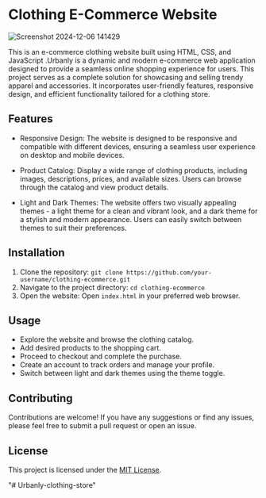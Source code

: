 # Clothing E-Commerce Website

![Screenshot 2024-12-06 141429](https://github.com/user-attachments/assets/5d7d92f1-8984-4e0d-b1c1-0689c19bdec7)

This is an e-commerce clothing website built using HTML, CSS, and JavaScript .Urbanly is a dynamic and modern e-commerce web application designed to provide a seamless online shopping experience for users. This project serves as a complete solution for showcasing and selling trendy apparel and accessories. It incorporates user-friendly features, responsive design, and efficient functionality tailored for a clothing store.



## Features

- Responsive Design: The website is designed to be responsive and compatible with different devices, ensuring a seamless user experience on desktop and mobile devices.

- Product Catalog: Display a wide range of clothing products, including images, descriptions, prices, and available sizes. Users can browse through the catalog and view product details.

- Light and Dark Themes: The website offers two visually appealing themes - a light theme for a clean and vibrant look, and a dark theme for a stylish and modern appearance. Users can easily switch between themes to suit their preferences.

## Installation

1. Clone the repository: `git clone https://github.com/your-username/clothing-ecommerce.git`
2. Navigate to the project directory: `cd clothing-ecommerce`
3. Open the website: Open `index.html` in your preferred web browser.

## Usage

- Explore the website and browse the clothing catalog.
- Add desired products to the shopping cart.
- Proceed to checkout and complete the purchase.
- Create an account to track orders and manage your profile.
- Switch between light and dark themes using the theme toggle.

## Contributing

Contributions are welcome! If you have any suggestions or find any issues, please feel free to submit a pull request or open an issue.

## License

This project is licensed under the [MIT License](LICENSE).

"# Urbanly-clothing-store" 
